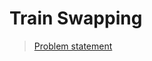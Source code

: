 Train Swapping
==============

> [Problem statement](http://uva.onlinejudge.org/index.php?option=com_onlinejudge&Itemid=8&category=24&page=show_problem&problem=235)

